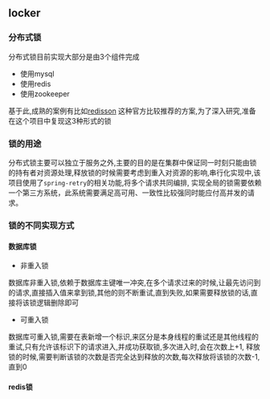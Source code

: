 ##  locker

### 分布式锁

分布式锁目前实现大部分是由3个组件完成
- 使用mysql
- 使用redis
- 使用zookeeper
  
 基于此,成熟的案例有比如<a href="https://github.com/redisson/redisson">redisson</a> 这种官方比较推荐的方案,为了深入研究,准备在这个项目中复现这3种形式的锁
 
 ### 锁的用途
 
分布式锁主要可以独立于服务之外,主要的目的是在集群中保证同一时刻只能由锁的持有者对资源处理,释放锁的时候需要考虑到重入对资源的影响,串行化实现中,该项目使用了`spring-retry`的相关功能,将多个请求共同编排,
实现全局的锁需要依赖一个第三方系统，此系统需要满足高可用、一致性比较强同时能应付高并发的请求。
 
 ### 锁的不同实现方式
 
 #### 数据库锁
 
 - 非重入锁
 
 数据库非重入锁,依赖于数据库主键唯一冲突,在多个请求过来的时候,让最先访问到的请求,直接插入值来拿到锁,其他的则不断重试,直到失败,如果需要释放锁的话,直接将该锁逻辑删除即可
 
 - 可重入锁
 
  数据库可重入锁,需要在表新增一个标识,来区分是本身线程的重试还是其他线程的重试,只有允许该标识下的请求进入,并成功获取锁,多次进入时,会在次数上+1,
  释放锁的时候,需要判断该锁的次数是否完全达到释放的次数,每次释放将该锁的次数-1,直到0
   
 #### redis锁